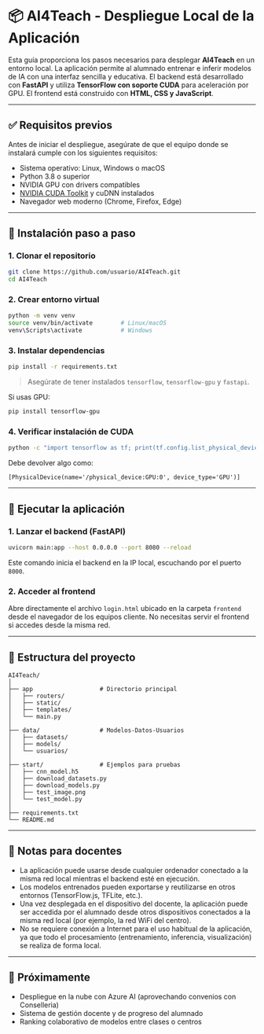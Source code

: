 
# 📦 AI4Teach - Despliegue Local de la Aplicación

Esta guía proporciona los pasos necesarios para desplegar **AI4Teach** en un entorno local. La aplicación permite al alumnado entrenar e inferir modelos de IA con una interfaz sencilla y educativa. El backend está desarrollado con **FastAPI** y utiliza **TensorFlow con soporte CUDA** para aceleración por GPU. El frontend está construido con **HTML, CSS y JavaScript**.

---

## ✅ Requisitos previos

Antes de iniciar el despliegue, asegúrate de que el equipo donde se instalará cumple con los siguientes requisitos:

- Sistema operativo: Linux, Windows o macOS
- Python 3.8 o superior
- NVIDIA GPU con drivers compatibles
- [NVIDIA CUDA Toolkit](https://developer.nvidia.com/cuda-downloads) y cuDNN instalados
- Navegador web moderno (Chrome, Firefox, Edge)

---

## 🔧 Instalación paso a paso

### 1. Clonar el repositorio

```bash
git clone https://github.com/usuario/AI4Teach.git
cd AI4Teach
```

### 2. Crear entorno virtual

```bash
python -m venv venv
source venv/bin/activate        # Linux/macOS
venv\Scripts\activate           # Windows
```

### 3. Instalar dependencias

```bash
pip install -r requirements.txt
```

> Asegúrate de tener instalados `tensorflow`, `tensorflow-gpu` y `fastapi`.

Si usas GPU:

```bash
pip install tensorflow-gpu
```

### 4. Verificar instalación de CUDA

```bash
python -c "import tensorflow as tf; print(tf.config.list_physical_devices('GPU'))"
```

Debe devolver algo como:

```
[PhysicalDevice(name='/physical_device:GPU:0', device_type='GPU')]
```

---

## 🚀 Ejecutar la aplicación

### 1. Lanzar el backend (FastAPI)

```bash
uvicorn main:app --host 0.0.0.0 --port 8080 --reload
```

Este comando inicia el backend en la IP local, escuchando por el puerto `8000`.

### 2. Acceder al frontend

Abre directamente el archivo `login.html` ubicado en la carpeta `frontend` desde el navegador de los equipos cliente. No necesitas servir el frontend si accedes desde la misma red.


---

## 📁 Estructura del proyecto

```
AI4Teach/
│
├── app                   # Directorio principal 
│   ├── routers/
│   ├── static/
│   ├── templates/
│   └── main.py
│
├── data/                 # Modelos-Datos-Usuarios
│   ├── datasets/           
│   ├── models/           
│   └── usuarios/
│
├── start/                # Ejemplos para pruebas
│   ├── cnn_model.h5        
│   ├── download_datasets.py
│   ├── download_models.py
│   ├── test_image.png
│   └── test_model.py
│
├── requirements.txt
└── README.md
```

---

## 🧠 Notas para docentes

- La aplicación puede usarse desde cualquier ordenador conectado a la misma red local mientras el backend esté en ejecución.
- Los modelos entrenados pueden exportarse y reutilizarse en otros entornos (TensorFlow.js, TFLite, etc.).
- Una vez desplegada en el dispositivo del docente, la aplicación puede ser accedida por el alumnado desde otros dispositivos conectados a la misma red local (por ejemplo, la red WiFi del centro).
- No se requiere conexión a Internet para el uso habitual de la aplicación, ya que todo el procesamiento (entrenamiento, inferencia, visualización) se realiza de forma local.



---

## 📌 Próximamente

- Despliegue en la nube con Azure AI (aprovechando convenios con Conselleria)
- Sistema de gestión docente y de progreso del alumnado
- Ranking colaborativo de modelos entre clases o centros
